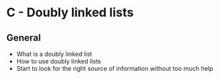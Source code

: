 # C - Doubly linked lists
## General

* What is a doubly linked list
* How to use doubly linked lists
* Start to look for the right source of information without too much help
